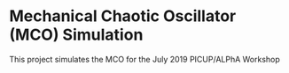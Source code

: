 # Mechanical Chaotic Oscillator (MCO) Simulation

This project simulates the MCO for the July 2019 PICUP/ALPhA Workshop
